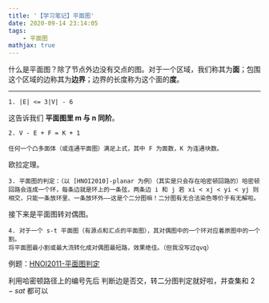 ```yaml
---
title: '【学习笔记】平面图'
date: 2020-09-14 23:14:05
tags: 
    - 平面图
mathjax: true
---
```


什么是平面图？除了节点外边没有交点的图。对于一个区域，我们称其为**面**；包围这个区域的边称其为**边界**；边界的长度称为这个面的**度**。

-----

```
1. |E| <= 3|V| - 6
```

这告诉我们 **平面图里 m 与 n 同阶**。

```
2. V - E + F = K + 1

任何一个凸多面体（或连通平面图）满足上式，其中 F 为面数，K 为连通块数。
```

欧拉定理。

```
3. 平面图的判定：（以 [HNOI2010]-planar 为例）（其实是只会存在哈密顿回路的）哈密顿回路会连成一个环，每条边就是环上的一条弦，两条边 i 和 j 若 xi < xj < yi < yj 则相交，只能一条放环里、一条放环外——这是个二分图嘛！二分图有无合法染色等价于有无解啦。
```

接下来是平面图转对偶图。

```
4. 对于一个 s-t 平面图（有源点和汇点的平面图），其对偶图中的一个环对应着原图中的一个割。
将平面图最小割或最大流转化成对偶图最短路，效果绝佳。（但我没写过qvq）
```

例题：[HNOI2011-平面图判定](https://www.luogu.com.cn/problem/P3209)

利用哈密顿路径上的编号先后 判断边是否交，转二分图判定就好啦，并查集和 $2-sat$ 都可以